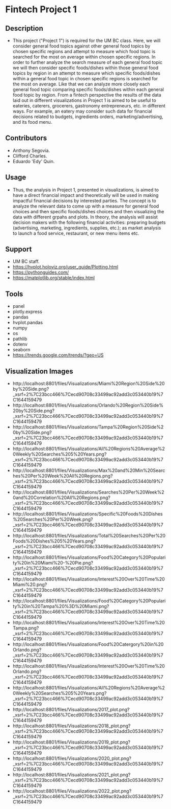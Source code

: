 # Fintech Project 1
## Description

 + This project ("Project 1") is required for the UM BC class. Here, we will consider general food topics against other general food topics by chosen specific regions and attempt to measure which food topic is searched for the most on average within chosen specific regions. In order to further analyze the search measure of each general food topic we will then consider specific foods/dishes within those general food topics by region in an attempt to measure which specific foods/dishes within a general food topic in chosen specific regions is searched for the most on average. Like that we can analyze more closely each general food topic comparing specific foods/dishes within each general food topic by region. From a fintech perspective the results of the data laid out in different visualizations in Project 1 is aimed to be useful to eateries, caterers, grocerers, gastronomy entrepreneurs, etc. in different ways. For example, an eatery may consider such data for financial decisions related to budgets, ingredients orders, marketing/advertising, and its food menu.     
     
 ## Contributors    
 + Anthony Segovia. 
 + Clifford Charles.
 + Eduardo 'Edy' Quin.

## Usage
+ Thus, the analysis in Project 1, presented in visualizations, is aimed to have a direct financial impact and theoretically will be used in making impactful financial decisions by interested parties. The concept is to analyze the relevant data to come up with a measure for general food choices and then specific foods/dishes choices and then visualizing the data with different grpahs and plots. In theory, the analysis will assist decision makers with the following financial activities: preparing budgets (advertising, marketing, ingredients, supplies, etc.); as market analysis to launch a food service, restaurant, or new menu items etc.    

## Support
+ UM BC staff. 
+ https://hvplot.holoviz.org/user_guide/Plotting.html
+ https://pythonguides.com/
+ https://matplotlib.org/stable/index.html

## Tools
+ panel
+ plotly.express
+ pandas
+ hvplot.pandas
+ numpy
+ os
+ pathlib
+ dotenv
+ seaborn
+ https://trends.google.com/trends/?geo=US

## Visualization Images
+ http://localhost:8801/files/Visualizations/Miami%20Region%20Side%20by%20Side.png?_xsrf=2%7C23bcc466%7Cecd90708c33499ac92add3c053440b19%7C1644159479
+ http://localhost:8801/files/Visualizations/Orlando%20Region%20Side%20by%20Side.png?_xsrf=2%7C23bcc466%7Cecd90708c33499ac92add3c053440b19%7C1644159479
+ http://localhost:8801/files/Visualizations/Tampa%20Region%20Side%20by%20Side.png?_xsrf=2%7C23bcc466%7Cecd90708c33499ac92add3c053440b19%7C1644159479
+ http://localhost:8801/files/Visualizations/All%20Regions%20Average%20Weekly%20Searches%205%20Years.png?_xsrf=2%7C23bcc466%7Cecd90708c33499ac92add3c053440b19%7C1644159479
+ http://localhost:8801/files/Visualizations/Max%20and%20Min%20Searches%20Per%20Week%20All%20Regions.png?_xsrf=2%7C23bcc466%7Cecd90708c33499ac92add3c053440b19%7C1644159479
+ http://localhost:8801/files/Visualizations/Searches%20Per%20Week%20and%20Correlation%20All%20Regions.png?_xsrf=2%7C23bcc466%7Cecd90708c33499ac92add3c053440b19%7C1644159479
+ http://localhost:8801/files/Visualizations/Specific%20Foods%20Dishes%20Searches%20Per%20Week.png?_xsrf=2%7C23bcc466%7Cecd90708c33499ac92add3c053440b19%7C1644159479
+ http://localhost:8801/files/Visualizations/Total%20Searches%20Per%20Foods%20Dishes%205%20Years.png?_xsrf=2%7C23bcc466%7Cecd90708c33499ac92add3c053440b19%7C1644159479
+ http://localhost:8801/files/Visualizations/Food%20Category%20Popularity%20in%20Miami%20-%20Pie.png?_xsrf=2%7C23bcc466%7Cecd90708c33499ac92add3c053440b19%7C1644159479
+ http://localhost:8801/files/Visualizations/Interest%20Over%20Time%20Miami%20.png?_xsrf=2%7C23bcc466%7Cecd90708c33499ac92add3c053440b19%7C1644159479
+ http://localhost:8801/files/Visualizations/Food%20Category%20Popularity%20in%20Tampa%20%3D%20Miami.png?_xsrf=2%7C23bcc466%7Cecd90708c33499ac92add3c053440b19%7C1644159479
+ http://localhost:8801/files/Visualizations/Interest%20Over%20Time%20Tampa.png?_xsrf=2%7C23bcc466%7Cecd90708c33499ac92add3c053440b19%7C1644159479
+ http://localhost:8801/files/Visualizations/Food%20Catergory%20in%20Orlando.png?_xsrf=2%7C23bcc466%7Cecd90708c33499ac92add3c053440b19%7C1644159479
+ http://localhost:8801/files/Visualizations/Interest%20Over%20Time%20Orlando.png?_xsrf=2%7C23bcc466%7Cecd90708c33499ac92add3c053440b19%7C1644159479
+ http://localhost:8801/files/Visualizations/All%20Regions%20Average%20Weekly%20Searches%205%20Years.png?_xsrf=2%7C23bcc466%7Cecd90708c33499ac92add3c053440b19%7C1644159479
+ http://localhost:8801/files/Visualizations/2017_plot.png?_xsrf=2%7C23bcc466%7Cecd90708c33499ac92add3c053440b19%7C1644159479
+ http://localhost:8801/files/Visualizations/2018_plot.png?_xsrf=2%7C23bcc466%7Cecd90708c33499ac92add3c053440b19%7C1644159479
+ http://localhost:8801/files/Visualizations/2019_plot.png?_xsrf=2%7C23bcc466%7Cecd90708c33499ac92add3c053440b19%7C1644159479
+ http://localhost:8801/files/Visualizations/2020_plot.png?_xsrf=2%7C23bcc466%7Cecd90708c33499ac92add3c053440b19%7C1644159479
+ http://localhost:8801/files/Visualizations/2021_plot.png?_xsrf=2%7C23bcc466%7Cecd90708c33499ac92add3c053440b19%7C1644159479
+ http://localhost:8801/files/Visualizations/2022_plot.png?_xsrf=2%7C23bcc466%7Cecd90708c33499ac92add3c053440b19%7C1644159479




